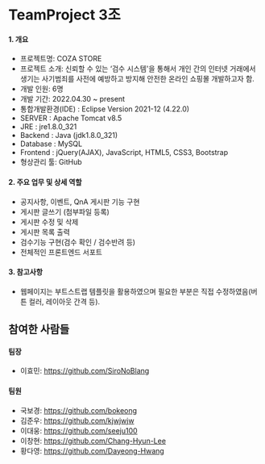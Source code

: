 # TeamProject 3조

#### 1. 개요
- 프로젝트명: COZA STORE
- 프로젝트 소개: 신뢰할 수 있는 ‘검수 시스템'을 통해서 개인 간의 인터넷 거래에서 생기는 사기범죄를 사전에 예방하고 방지해 안전한 온라인 쇼핑몰 개발하고자 함.
- 개발 인원: 6명
- 개발 기간: 2022.04.30 ~ present
- 통합개발환경(IDE) : Eclipse Version 2021-12 (4.22.0)
- SERVER : Apache Tomcat v8.5
- JRE : jre1.8.0_321
- Backend : Java (jdk1.8.0_321)
- Database : MySQL
- Frontend : jQuery(AJAX), JavaScript, HTML5, CSS3, Bootstrap
- 형상관리 툴: GitHub

#### 2. 주요 업무 및 상세 역할
- 공지사항, 이벤트, QnA 게시판 기능 구현 
- 게시판 글쓰기 (첨부파일 등록)
- 게시판 수정 및 삭제
- 게시판 목록 출력
- 검수기능 구현(검수 확인 / 검수반려 등)
- 전체적인 프론트엔드 서포트


#### 3. 참고사항
- 웹페이지는 부트스트랩 템플릿을 활용하였으며 필요한 부분은 직접 수정하였음(버튼 컬러, 레이아웃 간격 등).

## 참여한 사람들
#### 팀장
- 이효민: https://github.com/SiroNoBlang
#### 팀원 
- 국보경: https://github.com/bokeong
- 김준우: https://github.com/kjwjwjw 
- 이대웅: https://github.com/seeju100
- 이창현: https://github.com/Chang-Hyun-Lee
- 황다영: https://github.com/Dayeong-Hwang
